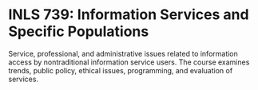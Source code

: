 # INLS 739: Information Services and Specific Populations

Service, professional, and administrative issues related to information access by nontraditional information service users. The course examines trends, public policy, ethical issues, programming, and evaluation of services.